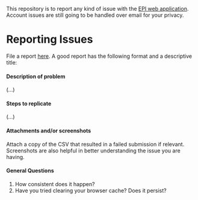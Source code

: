 This repository is to report any kind of issue with the [EPI web application](http://predict.phiresearchlab.com). Account issues are still going to be handled over email for your privacy.

# Reporting Issues

File a report [here](https://github.com/cdcepi/web_tracker/issues). A good report has the following format and a descriptive title:

#### Description of problem
(...)

#### Steps to replicate
(...)

#### Attachments and/or screenshots
Attach a copy of the CSV that resulted in a failed submission if relevant. Screenshots are also helpful in better understanding the issue you are having.

#### General Questions
1. How consistent does it happen?
2. Have you tried clearing your browser cache? Does it persist?
